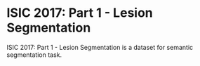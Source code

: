 # ISIC 2017: Part 1 - Lesion Segmentation

ISIC 2017: Part 1 - Lesion Segmentation is a dataset for semantic segmentation task.